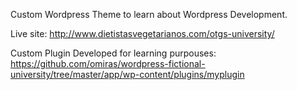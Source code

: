 Custom Wordpress Theme to learn about Wordpress Development.

Live site: http://www.dietistasvegetarianos.com/otgs-university/

Custom Plugin Developed for learning purpouses:
https://github.com/omiras/wordpress-fictional-university/tree/master/app/wp-content/plugins/myplugin
